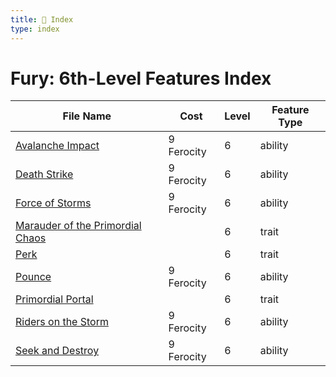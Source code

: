 ```yaml
---
title: 📑 Index
type: index
---
```


# Fury: 6th-Level Features Index

| File Name                                                                       | Cost       | Level | Feature Type |
| ------------------------------------------------------------------------------- | ---------- | ----- | ------------ |
| [Avalanche Impact](../Avalanche%20Impact)                                       | 9 Ferocity | 6     | ability      |
| [Death Strike](../Death%20Strike)                                               | 9 Ferocity | 6     | ability      |
| [Force of Storms](../Force%20of%20Storms)                                       | 9 Ferocity | 6     | ability      |
| [Marauder of the Primordial Chaos](../Marauder%20of%20the%20Primordial%20Chaos) |            | 6     | trait        |
| [Perk](../Perk)                                                                 |            | 6     | trait        |
| [Pounce](../Pounce)                                                             | 9 Ferocity | 6     | ability      |
| [Primordial Portal](../Primordial%20Portal)                                     |            | 6     | trait        |
| [Riders on the Storm](../Riders%20on%20the%20Storm)                             | 9 Ferocity | 6     | ability      |
| [Seek and Destroy](../Seek%20and%20Destroy)                                     | 9 Ferocity | 6     | ability      |
